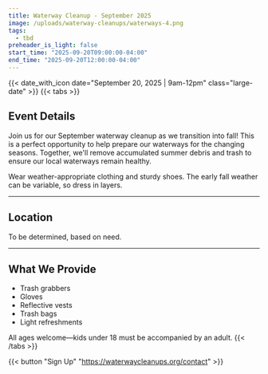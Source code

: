 ```yaml
---
title: Waterway Cleanup - September 2025
image: /uploads/waterway-cleanups/waterways-4.png
tags:
  - tbd
preheader_is_light: false
start_time: "2025-09-20T09:00:00-04:00"
end_time: "2025-09-20T12:00:00-04:00"
---
```


{{< date_with_icon date="September 20, 2025 | 9am-12pm" class="large-date" >}}
{{< tabs >}}
## Event Details

Join us for our September waterway cleanup as we transition into fall! This is a perfect opportunity to help prepare our waterways for the changing seasons. Together, we'll remove accumulated summer debris and trash to ensure our local waterways remain healthy.

Wear weather-appropriate clothing and sturdy shoes. The early fall weather can be variable, so dress in layers.

---
## Location

To be determined, based on need.

---
## What We Provide

- Trash grabbers
- Gloves
- Reflective vests
- Trash bags
- Light refreshments

All ages welcome—kids under 18 must be accompanied by an adult.
{{< /tabs >}}

{{< button "Sign Up" "https://waterwaycleanups.org/contact" >}}

